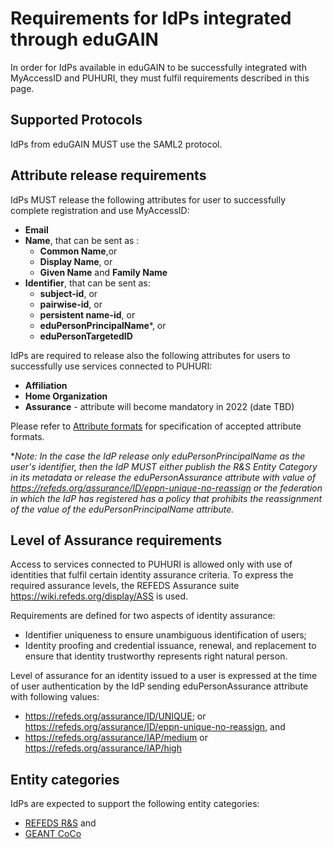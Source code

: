 # Requirements for IdPs integrated through eduGAIN

In order for IdPs available in eduGAIN to be successfully integrated with MyAccessID and PUHURI, they must fulfil requirements described in this page.

## Supported Protocols

IdPs from eduGAIN MUST use the SAML2 protocol. 

## Attribute release requirements

IdPs MUST release the following attributes for user to successfully complete registration and use MyAccessID:

- **Email** 
- **Name**, that can be sent as :
  - **Common Name**,or 
  - **Display Name**, or
  - **Given Name** and **Family Name**
- **Identifier**, that can be sent as: 
  - **subject-id**, or
  - **pairwise-id**, or
  - **persistent name-id**, or
  - **eduPersonPrincipalName***, or
  - **eduPersonTargetedID**
  
IdPs are required to release also the following attributes for users to successfully use services connected to PUHURI: 

- **Affiliation** 
- **Home Organization**
- **Assurance** - attribute will become mandatory in 2022 (date TBD) 

Please refer to [Attribute formats](https://puhuri.neic.no/idp_integration/attributes)  for specification of accepted attribute formats. 

*_Note: In the case the IdP release only eduPersonPrincipalName as the user's identifier, then the IdP MUST either publish the R&S Entity Category in its metadata or release the eduPersonAssurance attribute with value of https://refeds.org/assurance/ID/eppn-unique-no-reassign or the federation in which the IdP has registered has a policy that prohibits the reassignment of the value of the eduPersonPrincipalName attribute._

## Level of Assurance requirements

Access to services connected to PUHURI is allowed only with use of identities that fulfil certain identity assurance criteria. To express the required assurance levels, the REFEDS Assurance suite https://wiki.refeds.org/display/ASS is used. 

Requirements are defined for two aspects of identity assurance: 

- Identifier uniqueness to ensure unambiguous identification of users;
- Identity proofing and credential issuance, renewal, and replacement to ensure that identity trustworthy represents
  right natural person.

Level of assurance for an identity issued to a user is expressed at the time of user authentication by the IdP sending eduPersonAssurance attribute with following values: 

- https://refeds.org/assurance/ID/UNIQUE; or https://refeds.org/assurance/ID/eppn-unique-no-reassign, and
- https://refeds.org/assurance/IAP/medium or https://refeds.org/assurance/IAP/high

## Entity categories

IdPs are expected to support the following entity categories:

- [REFEDS R&S](https://refeds.org/category/research-and-scholarship) and
- [GEANT CoCo](https://wiki.refeds.org/display/CODE/Data+Protection+Code+of+Conduct+Home) 

